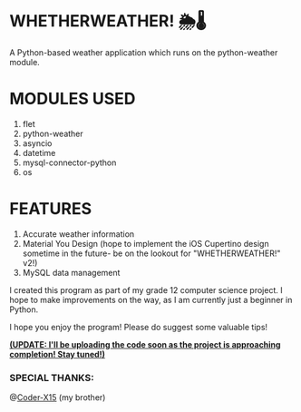 # WHETHERWEATHER! 🌦️🌡️
A Python-based weather application which runs on the python-weather module.

# MODULES USED
1. flet
2. python-weather
3. asyncio
4. datetime
5. mysql-connector-python
6. os

# FEATURES
1. Accurate weather information
2. Material You Design (hope to implement the iOS Cupertino design sometime in the future- be on the lookout for "WHETHERWEATHER!" v2!)
3. MySQL data management

I created this program as part of my grade 12 computer science project. I hope to make improvements on the way, as I am currently just a beginner in Python.

I hope you enjoy the program! Please do suggest some valuable tips!

**<ins>(UPDATE: I'll be uploading the code soon as the project is approaching completion! Stay tuned!)</ins>**

### SPECIAL THANKS:
@[Coder-X15](https://github.com/Coder-X15) (my brother)
